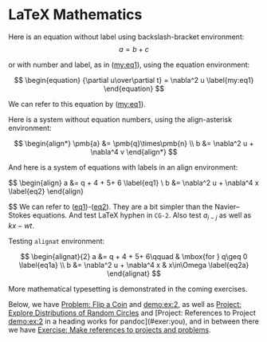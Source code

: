 <!-- !split -->
<!-- jupyter-book 03_testdoc.md -->
# LaTeX Mathematics

Here is an equation without label using backslash-bracket environment:
$$
 a = b + c 
$$

or with number and label, as in ([my:eq1](my:eq1.html#my:eq1)), using the equation environment:

$$
\begin{equation}
{\partial u\over\partial t} = \nabla^2 u \label{my:eq1}
\end{equation}
$$

We can refer to this equation by ([my:eq1](my:eq1.html#my:eq1)).

Here is a system without equation numbers, using the align-asterisk environment:

$$
\begin{align*}
\pmb{a} &= \pmb{q}\times\pmb{n} \\ 
b &= \nabla^2 u + \nabla^4 v
\end{align*}
$$

And here is a system of equations with labels in an align environment:

$$
\begin{align}
a &= q + 4 + 5+ 6 \label{eq1} \\ 
b &= \nabla^2 u + \nabla^4 x \label{eq2}
\end{align}

$$
We can refer to ([eq1](eq1.html#eq1))-([eq2](eq2.html#eq2)). They are a bit simpler than
the Navier&ndash;Stokes equations. And test LaTeX hyphen in `CG-2`.
Also test $a_{i-j}$ as well as $kx-wt$.

Testing `alignat` environment:

$$
\begin{alignat}{2}
a &= q + 4 + 5+ 6\qquad & \mbox{for } q\geq 0 \label{eq1a} \\ 
b &= \nabla^2 u + \nabla^4 x & x\in\Omega \label{eq2a}
\end{alignat}
$$

More mathematical typesetting is demonstrated in the coming exercises.

Below, we have [Problem: Flip a Coin](04_01_testdoc.html#demo:ex:1) and [demo:ex:2](demo:ex:2.html#demo:ex:2),
as well as [Project: Explore Distributions of Random Circles](04_05_testdoc.html#proj:circle1) and [Project: References to Project [demo:ex:2](demo:ex:2.html#demo:ex:2) in a heading works for pandoc](#exer:you), and in
between there we have [Exercise: Make references to projects and problems](exer:some:formula.html#exer:some:formula).

